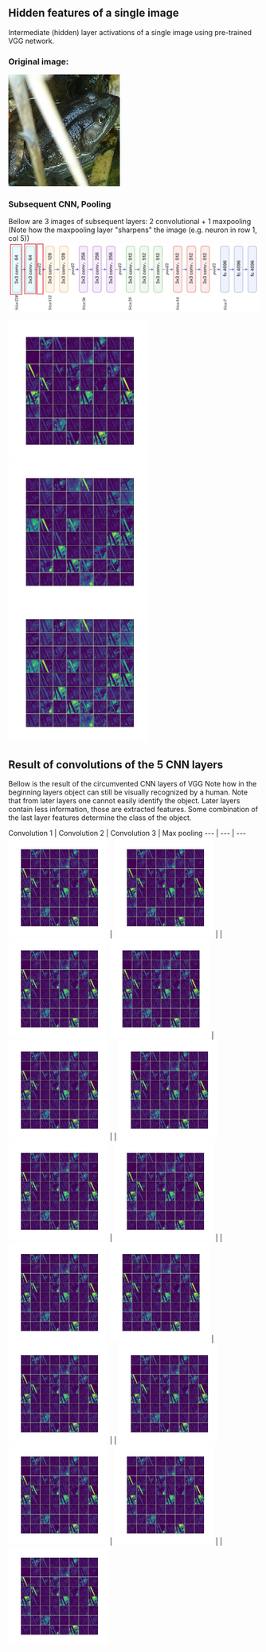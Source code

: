 ## Hidden features of a single image

Intermediate (hidden) layer activations of a single image using pre-trained VGG network.

### Original image:

![alt text](Visuals/ActivationsSingleImage/0/original.jpg "")

### Subsequent CNN, Pooling
Bellow are 3 images of subsequent layers: 2 convolutional + 1 maxpooling
(Note how the maxpooling layer "sharpens" the image (e.g. neuron in row 1, col 5))
![alt text](Visuals/ActivationsSingleImage/vgg_arch_3first.jpg "")

<img src="Visuals/ActivationsSingleImage/0/0.block1_conv1_0-64.jpg" width="280" height="280" /><img src="Visuals/ActivationsSingleImage/0/1.block1_conv2_0-64.jpg" width="280" height="280" /><img src="Visuals/ActivationsSingleImage/0/2.block1_pool_0-64.jpg" width="280" height="280" />

## Result of convolutions of the 5 CNN layers

Bellow is the result of the circumvented CNN layers of VGG
Note how in the beginning layers object can still be visually recognized by a human.
Note that from later layers one cannot easily identify the object. Later layers contain less information, those are extracted features. Some combination of the last layer features determine the class of the object. 

Convolution 1 | Convolution 2 | Convolution 3 | Max pooling 
--- | --- | --- 
<img src="Visuals/ActivationsSingleImage/0/0.block1_conv1_0-64.jpg" width="200" height="200" /> | <img src="Visuals/ActivationsSingleImage/0/0.block1_conv1_0-64.jpg" width="200" height="200" /> |  | <img src="Visuals/ActivationsSingleImage/0/0.block1_conv1_0-64.jpg" width="200" height="200" />
<img src="Visuals/ActivationsSingleImage/0/0.block1_conv1_0-64.jpg" width="200" height="200" /> | <img src="Visuals/ActivationsSingleImage/0/0.block1_conv1_0-64.jpg" width="200" height="200" /> |  | <img src="Visuals/ActivationsSingleImage/0/0.block1_conv1_0-64.jpg" width="200" height="200" />
<img src="Visuals/ActivationsSingleImage/0/0.block1_conv1_0-64.jpg" width="200" height="200" /> | <img src="Visuals/ActivationsSingleImage/0/0.block1_conv1_0-64.jpg" width="200" height="200" /> |  | <img src="Visuals/ActivationsSingleImage/0/0.block1_conv1_0-64.jpg" width="200" height="200" />
<img src="Visuals/ActivationsSingleImage/0/0.block1_conv1_0-64.jpg" width="200" height="200" /> | <img src="Visuals/ActivationsSingleImage/0/0.block1_conv1_0-64.jpg" width="200" height="200" /> |  | <img src="Visuals/ActivationsSingleImage/0/0.block1_conv1_0-64.jpg" width="200" height="200" />
<img src="Visuals/ActivationsSingleImage/0/0.block1_conv1_0-64.jpg" width="200" height="200" /> | <img src="Visuals/ActivationsSingleImage/0/0.block1_conv1_0-64.jpg" width="200" height="200" /> |  | <img src="Visuals/ActivationsSingleImage/0/0.block1_conv1_0-64.jpg" width="200" height="200" />



